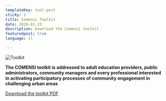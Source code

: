 ```yaml
---
templateKey: tool-post
sticky: 1
title: Comensi Toolkit 
date: 2020-01-23
description: Download the Comensi toolkit
featuredpost: true
language: sl

---
```

![Toolkit](/img/COMENSI_Cover_small.jpg)

**The COMENSI toolkit is addressed to adult education providers, public
administrators, community managers and every professional interested in
activating participatory processes of community engagement in challenging
urban areas**

[Download the toolkit PDF](https://www.dropbox.com/s/go82ygtku4lofgb/COMENSI_X_web.pdf?dl=0)



